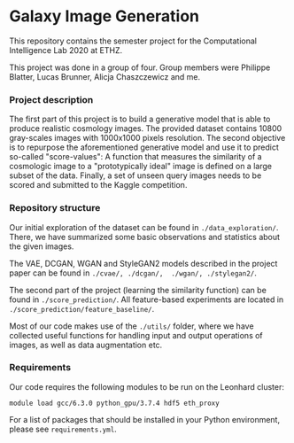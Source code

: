 # Galaxy Image Generation 

This repository contains the semester project for the Computational Intelligence Lab 2020 at ETHZ.  

This project was done in a group of four. Group members were Philippe Blatter, Lucas Brunner, Alicja Chaszczewicz and me.


### Project description
The first part of this project is to build a generative model that is able to produce realistic cosmology images.
The provided dataset contains 10800 gray-scales images with 1000x1000 pixels resolution.
The second objective is to repurpose the aforementioned generative model and use it to predict so-called "score-values": A function that measures the similarity of a cosmologic image to a "prototypically ideal" image is defined on a large subset of the data.
Finally, a set of unseen query images needs to be scored and submitted to the Kaggle competition.

### Repository structure
Our initial exploration of the dataset can be found in `./data_exploration/`. There, we have summarized some basic observations and statistics about the given images.

The VAE, DCGAN, WGAN and StyleGAN2 models described in the project paper can be found in `./cvae/, ./dcgan/,  ./wgan/, ./stylegan2/`.

The second part of the project (learning the similarity function) can be found in `./score_prediction/`. All feature-based experiments are located in `./score_prediction/feature_baseline/`.

Most of our code makes use of the `./utils/` folder, where we have collected useful functions for handling input and output operations of images, as well as data augmentation etc.

### Requirements
Our code requires the following modules to be run on the Leonhard cluster:

`module load gcc/6.3.0 python_gpu/3.7.4 hdf5 eth_proxy`   

For a list of packages that should be installed in your Python environment, please see `requirements.yml`.
